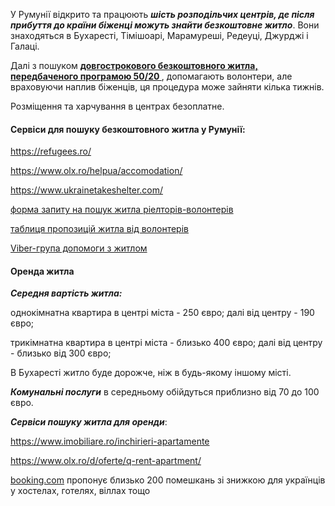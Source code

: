У Румунії відкрито та працюють ***шість розподільчих центрів, де після прибуття до країни біженці можуть знайти безкоштовне житло***. 
Вони знаходяться в Бухаресті, Тімішоарі, Марамуреші, Редеуці, Джурджі і Галаці.

Далі з пошуком **[довгострокового безкоштовного житла, передбаченого програмою 50/20 ](/article/ec4c4b866b7e1cdeb3d556f22)**, допомагають волонтери, але враховуючи наплив біженців, ця процедура може зайняти кілька тижнів.

Розміщення та харчування в центрах безоплатне.

#### Сервіси для пошуку безкоштовного житла у Румунії:


https://refugees.ro/

https://www.olx.ro/helpua/accomodation/
 
 https://www.ukrainetakeshelter.com/

 [форма запиту на пошук житла ріелторів-волонтерів](https://docs.google.com/forms/d/e/1FAIpQLScG1e54v5KPrtTMZLn-hs_w9R5C8zDoCpPwfbll-3iQ57p9DQ/viewform?fbclid=IwAR1zClc6Uv2cBKDNHpPQvN_TzIArQl7oy1f1sDVjGXB4JezQhW1sGHYbQrk)

[таблиця пропозицій житла від волонтерів](https://docs.google.com/spreadsheets/u/0/d/1gWY7ypzZqAuaBGg_KKz4AQBa5Ieb4wcpFbHRE92RRr8/htmlview?fbclid=IwAR0XqDJvWwue8JQuCAvfu_IJZsmJd-UCVJA0YatSGRl_biklI0Ao3flLcsg)


 [Viber-група допомоги з житлом](https://invite.viber.com/?g=qaDxvcZgzU79HTp7_JJZSRePl_VkoKrE&fbclid=IwAR3iBcXTHmR5fRPUEZ8IGZFC5nxkTi_KgcUYxKNNM8hY6HfTrRE0950NOwI&lang=en)




#### Оренда житла


***Середня вартість житла:***

однокімнатна квартира в центрі міста - 250 євро; далі від центру - 190 євро;

трикімнатна квартира в центрі міста - близько 400 євро; далі від центру - близько від 300 євро;

В Бухаресті житло буде дорожче, ніж в будь-якому іншому місті.

***Комунальні послуги*** в середньому обійдуться приблизно від 70 до 100 євро.

***Сервіси пошуку житла для оренди***:

https://www.imobiliare.ro/inchirieri-apartamente

https://www.olx.ro/d/oferte/q-rent-apartment/


  [booking.com](https://www.booking.com/dealspage.ro.html?label=gen173nr-1DCAEoggI46AdIM1gEaMABiAEBmAEguAEHyAEM2AED6AEBiAIBqAIDuAKy8qySBsACAdICJGQ3ZTU1ZTJhLWY4OTgtNDlhZS05MjdmLWMzMWY1YjBjNGY3YdgCBOACAQ&sid=8e7be1decd8d5ae18c965e5a413e1a2f&banner_action_src=index&campaign_id=refugee_support&deals_banner_usa=1) пропонує близько 200 помешкань зі знижкою для українців у хостелах, готелях, віллах тощо